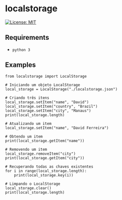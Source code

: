 # localstorage

[![License: MIT](https://img.shields.io/badge/License-MIT-yellow.svg)](https://github.com/ferreirad08/localstorage/blob/main/LICENSE)

## Requirements
* `python 3`

## Examples

    from localstorage import LocalStorage

    # Iniciando um objeto LocalStorage
    local_storage = LocalStorage("./localstorage.json")

    # Criando três itens
    local_storage.setItem("name", "David")
    local_storage.setItem("country", "Brazil")
    local_storage.setItem("city", "Manaus")
    print(local_storage.length)

    # Atualizando um item
    local_storage.setItem("name", "David Ferreira")

    # Obtendo um item
    print(local_storage.getItem("name"))

    # Removendo um item
    local_storage.removeItem("city")
    print(local_storage.getItem("city"))

    # Recuperando todas as chaves existentes
    for i in range(local_storage.length):
        print(local_storage.key(i))

    # Limpando o LocalStorage
    local_storage.clear()
    print(local_storage.length)
